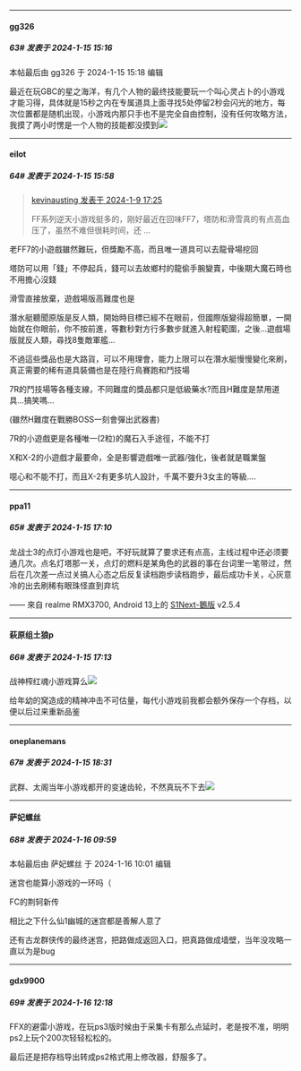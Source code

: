 
*****

####  gg326  
##### 63#       发表于 2024-1-15 15:16

 本帖最后由 gg326 于 2024-1-15 15:18 编辑 

最近在玩GBC的星之海洋，有几个人物的最终技能要玩一个叫心灵占卜的小游戏才能习得，具体就是15秒之内在专属道具上面寻找5处停留2秒会闪光的地方，每次位置都是随机出现，小游戏内那只手也不是完全自由控制，没有任何攻略方法，我摸了两小时愣是一个人物的技能都没摸到<img src="https://static.saraba1st.com/image/smiley/face2017/001.png" referrerpolicy="no-referrer">


*****

####  eilot  
##### 64#       发表于 2024-1-15 15:58

<blockquote><a href="httphttps://bbs.saraba1st.com/2b/forum.php?mod=redirect&amp;goto=findpost&amp;pid=63591846&amp;ptid=2167278" target="_blank">kevinausting 发表于 2024-1-9 17:25</a>

FF系列逆天小游戏挺多的，刚好最近在回味FF7，塔防和滑雪真的有点高血压了，虽然不难但很耗时间，还 ...</blockquote>
老FF7的小遊戲雖然難玩，但獎勵不高，而且唯一道具可以去龍骨場挖回

塔防可以用「錢」不停起兵，錢可以去故鄉村的龍偷手腕變賣，中後期大魔石時也不用擔心沒錢

滑雪直接放棄，遊戲場版高難度也是

潛水艇聽聞原版是反人類，開始時目標已經不在眼前，但國際版變得超簡單，一開始就在你眼前，你不按前進，等數秒對方行多數步就進入射程範圍，之後...遊戲場版就反人類，尋找8隻敵軍艦...

不過這些獎品也是大路貨，可以不用理會，能力上限可以在潛水艇慢慢變化來刷，真正需要的稀有道具裝備也是在陸行鳥賽跑和鬥技場

7R的鬥技場等各種支線，不同難度的獎品都只是低級藥水?而且H難度是禁用道具...搞笑嗎...

(雖然H難度在戰勝BOSS一刻會彈出武器書)

7R的小遊戲更是各種唯一(2粒)的魔石入手途徑，不能不打

X和X-2的小遊戲才最要命，全是影響遊戲唯一武器/強化，後者就是職業盤

噁心和不能不打，而且X-2有更多坑人設計，千萬不要升3女主的等級....


*****

####  ppa11  
##### 65#       发表于 2024-1-15 17:10

龙战士3的点灯小游戏也是吧，不好玩就算了要求还有点高，主线过程中还必须要通几次。点名灯塔那一关，点灯的燃料是某角色的武器的事在台词里一笔带过，然后在几次差一点过关搞人心态之后反复读档跑步读档跑步，最后成功卡关，心灰意冷的出去刷稀有眼珠怪直到弃坑

—— 來自 realme RMX3700, Android 13上的 [S1Next-鵝版](https://github.com/ykrank/S1-Next/releases) v2.5.4

*****

####  萩原组土狼p  
##### 66#       发表于 2024-1-15 17:13

战神榨红魂小游戏算么<img src="https://static.saraba1st.com/image/smiley/face2017/072.png" referrerpolicy="no-referrer">

给年幼的窝造成的精神冲击不可估量，每代小游戏前我都会额外保存一个存档，以便以后过来重新品鉴


*****

####  oneplanemans  
##### 67#       发表于 2024-1-15 18:31

武群、太阁当年小游戏都开的变速齿轮，不然真玩不下去<img src="https://static.saraba1st.com/image/smiley/face2017/001.png" referrerpolicy="no-referrer">


*****

####  萨妃螺丝  
##### 68#       发表于 2024-1-16 09:59

 本帖最后由 萨妃螺丝 于 2024-1-16 10:01 编辑 

迷宫也能算小游戏的一环吗（

FC的荆轲新传

相比之下什么仙1幽城的迷宫都是善解人意了

还有古龙群侠传的最终迷宫，把路做成返回入口，把真路做成墙壁，当年没攻略一直以为是bug


*****

####  gdx9900  
##### 69#       发表于 2024-1-16 12:18

FFX的避雷小游戏，在玩ps3版时候由于采集卡有那么点延时，老是按不准，明明ps2上玩个200次轻轻松松的。

最后还是把存档导出转成ps2格式用上修改器，舒服多了。

